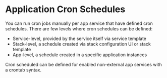 # Application Cron Schedules

You can run cron jobs manually per app service that have defined cron schedules. There are few levels where cron schedules can be defined:

- Service-level, provided by the service itself via service template
- Stack-level, a schedule created via stack configuration UI or stack template  
- App-level, a schedule created in a specific application instances  

Cron scheduled can be defined for enabled non-external app services with a crontab syntax.
